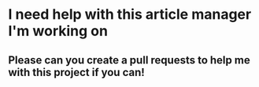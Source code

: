 # I need help with this article manager I'm working on
## Please can you create a pull requests to help me with this project if you can!
